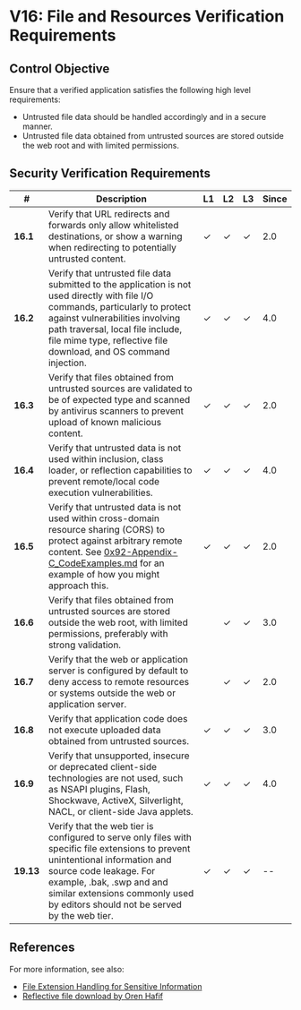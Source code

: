 # V16: File and Resources Verification Requirements

## Control Objective

Ensure that a verified application satisfies the following high level requirements:

* Untrusted file data should be handled accordingly and in a secure manner.
* Untrusted file data obtained from untrusted sources are stored outside the web root and with limited permissions.

## Security Verification Requirements

| # | Description | L1 | L2 | L3 | Since |
| --- | --- | --- | --- | -- | -- |
| **16.1** | Verify that URL redirects and forwards only allow whitelisted destinations, or show a warning when redirecting to potentially untrusted content. | ✓ | ✓ | ✓ | 2.0 |
| **16.2** | Verify that untrusted file data submitted to the application is not used directly with file I/O commands, particularly to protect against vulnerabilities involving path traversal, local file include, file mime type, reflective file download, and OS command injection. | ✓ | ✓ | ✓ | 4.0 |
| **16.3** | Verify that files obtained from untrusted sources are validated to be of expected type and scanned by antivirus scanners to prevent upload of known malicious content. | ✓ | ✓ | ✓ | 2.0 |
| **16.4** | Verify that untrusted data is not used within inclusion, class loader, or reflection capabilities to prevent remote/local code execution vulnerabilities. | ✓ | ✓ | ✓ | 4.0 |
| **16.5** | Verify that untrusted data is not used within cross-domain resource sharing (CORS) to protect against arbitrary remote content. See [0x92-Appendix-C_CodeExamples.md](0x92-Appendix-C_CodeExamples.md) for an example of how you might approach this. | ✓ | ✓ | ✓ | 2.0 |
| **16.6** | Verify that files obtained from untrusted sources are stored outside the web root, with limited permissions, preferably with strong validation. |  | ✓ | ✓ | 3.0 |
| **16.7** | Verify that the web or application server is configured by default to deny access to remote resources or systems outside the web or application server. |  | ✓ | ✓ | 2.0 |
| **16.8** | Verify that application code does not execute uploaded data obtained from untrusted sources. | ✓ | ✓ | ✓ | 3.0 |
| **16.9** | Verify that unsupported, insecure or deprecated client-side technologies are not used, such as NSAPI plugins, Flash, Shockwave, ActiveX, Silverlight, NACL, or client-side Java applets. | ✓ | ✓ | ✓ | 4.0 |
| **19.13** | Verify that the web tier is configured to serve only files with specific file extensions to prevent unintentional information and source code leakage. For example, .bak, .swp and and similar extensions commonly used by editors should not be served by the web tier. | ✓ | ✓ | ✓ | -- | -- |

## References

For more information, see also:

* [File Extension Handling for Sensitive Information](https://www.owasp.org/index.php/Unrestricted_File_Upload)
* [Reflective file download by Oren Hafif](https://www.trustwave.com/Resources/SpiderLabs-Blog/Reflected-File-Download---A-New-Web-Attack-Vector/)
